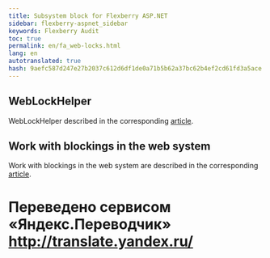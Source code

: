 ```yaml
--- 
title: Subsystem block for Flexberry ASP.NET 
sidebar: flexberry-aspnet_sidebar 
keywords: Flexberry Audit 
toc: true 
permalink: en/fa_web-locks.html 
lang: en 
autotranslated: true 
hash: 9aefc587d247e27b2037c612d6df1de0a71b5b62a37bc62b4ef2cd61fd3a5ace 
--- 
```


## WebLockHelper 

WebLockHelper described in the corresponding [article](fa_web-lock-helper.html). 

## Work with blockings in the web system 

Work with blockings in the web system are described in the corresponding [article](fa_working-locks-web.html).


 # Переведено сервисом «Яндекс.Переводчик» http://translate.yandex.ru/